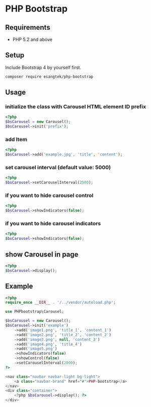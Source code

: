 # PHP Bootstrap

## Requirements

- PHP 5.2 and above

## Setup

Include Bootstrap 4 by yourself first.

```bash
composer require esangtek/php-bootstrap
```

## Usage

### initialize the class with Carousel HTML element ID prefix

```php
<?php
$bsCarousel = new Carousel();
$bsCarousel->init('prefix');
```

### add Item

```php
<?php
$bsCarousel->add('example.jpg', 'title', 'content');
```

### set carousel interval (default value: 5000)

```php
<?php
$bsCarousel->setCarouselInterval(2500);
```

### if you want to hide carousel control

```php
<?php
$bsCarousel->showIndicators(false);
```

### if you want to hide carousel indicators

```php
<?php
$bsCarousel->showIndicators(false);
```

## show Carousel in page

```php
<?php
$bsCarousel->display();
```

## Example

```php
<?php
require_once __DIR__ . '/../vendor/autoload.php';

use PHPbootstrap\Carousel;

$bsCarousel = new Carousel();
$bsCarousel->init('example')
    ->add('image1.png', 'title_1', 'content_1')
    ->add('image2.png', 'title_2', 'content_2')
    ->add('image3.png', null, 'content_3')
    ->add('image4.png', 'title_4')
    ->add('image5.png')
    ->showIndicators(false)
    ->showControl(false)
    ->setCarouselInterval(2000);
?>

<nav class="navbar navbar-light bg-light">
    <a class="navbar-brand" href="#">PHP-bootstrap</a>
</nav>
<div class="container">
    <?php $bsCarousel->display(); ?>
</div>
```
